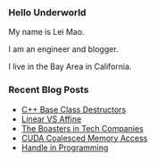 ### Hello Underworld

My name is Lei Mao.

I am an engineer and blogger.

I live in the Bay Area in California.


### Recent Blog Posts

<!-- BLOG-POST-LIST:START -->
- [C++ Base Class Destructors](https://leimao.github.io/blog/CPP-Base-Class-Destructors/)
- [Linear VS Affine](https://leimao.github.io/blog/Linear-VS-Affine/)
- [The Boasters in Tech Companies](https://leimao.github.io/blog/The-Boasters-In-Tech-Companies/)
- [CUDA Coalesced Memory Access](https://leimao.github.io/blog/CUDA-Coalesced-Memory-Access/)
- [Handle in Programming](https://leimao.github.io/blog/Handle-In-Programming/)
<!-- BLOG-POST-LIST:END -->
